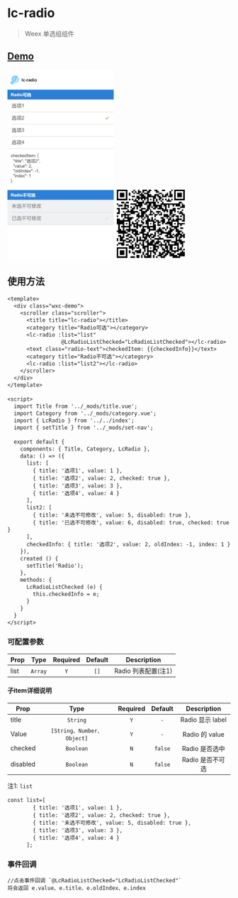 # lc-radio 

> Weex 单选组组件

## [Demo](http://res.lightyy.com/lightui/example/radio/?_wx_tpl=http%3A%2F%2Fres.lightyy.com%2Flightui%2Fexample%2Fradio%2Findex.native.js)

<img src="./radio.png" width="240"/>
<img src="./radio-scan.png" width="160">

## 使用方法

```vue
<template>
  <div class="wxc-demo">
    <scroller class="scroller">
      <title title="lc-radio"></title>
      <category title="Radio可选"></category>
      <lc-radio :list="list"
                 @LcRadioListChecked="LcRadioListChecked"></lc-radio>
      <text class="radio-text">checkedItem: {{checkedInfo}}</text>
      <category title="Radio不可选"></category>
      <lc-radio :list="list2"></lc-radio>
    </scroller>
  </div>
</template>

<script>
  import Title from '../_mods/title.vue';
  import Category from '../_mods/category.vue';
  import { LcRadio } from '../../index';
  import { setTitle } from '../_mods/set-nav';

  export default {
    components: { Title, Category, LcRadio },
    data: () => ({
      list: [
        { title: '选项1', value: 1 },
        { title: '选项2', value: 2, checked: true },
        { title: '选项3', value: 3 },
        { title: '选项4', value: 4 }
      ],
      list2: [
        { title: '未选不可修改', value: 5, disabled: true },
        { title: '已选不可修改', value: 6, disabled: true, checked: true }
      ],
      checkedInfo: { title: '选项2', value: 2, oldIndex: -1, index: 1 }
    }),
    created () {
      setTitle('Radio');
    },
    methods: {
      LcRadioListChecked (e) {
        this.checkedInfo = e;
      }
    }
  }
</script>
```

### 可配置参数

| Prop | Type | Required | Default | Description |
| ---- |:----:|:---:|:-------:| :----------:|
| list | `Array` | `Y` | `[]` | Radio 列表配置(注1) |

#### 子item详细说明
| Prop | Type | Required | Default | Description |
| ---- |:----:|:---:|:-------:| :----------:|
| title | `String` | `Y` | `-` | Radio 显示 label |
| Value | `[String、Number、Object]` | `Y` | `-` | Radio 的 value |
| checked | `Boolean` | `N` | `false` | Radio 是否选中 |
| disabled | `Boolean` | `N` | `false` | Radio 是否不可选 |

注1: `list`
```
const list=[
        { title: '选项1', value: 1 },
        { title: '选项2', value: 2, checked: true },
        { title: '未选不可修改', value: 5, disabled: true },
        { title: '选项3', value: 3 },
        { title: '选项4', value: 4 }
      ];
```

### 事件回调

```
//点击事件回调 `@LcRadioListChecked="LcRadioListChecked"`
将会返回 e.value、e.title、e.oldIndex、e.index
```
